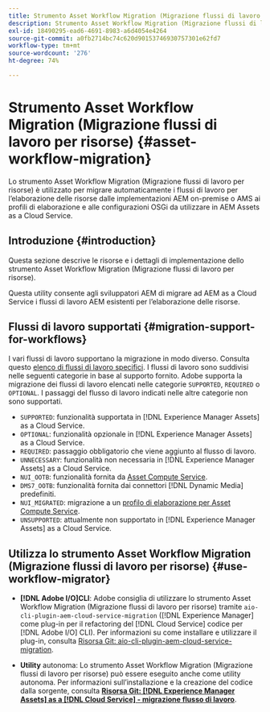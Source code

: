 ```yaml
---
title: Strumento Asset Workflow Migration (Migrazione flussi di lavoro per risorse)
description: Strumento Asset Workflow Migration (Migrazione flussi di lavoro per risorse)
exl-id: 18490295-ead6-4691-8983-a6d4054e4264
source-git-commit: a0fb2714bc74c620d90153746930757301e62fd7
workflow-type: tm+mt
source-wordcount: '276'
ht-degree: 74%

---
```


# Strumento Asset Workflow Migration (Migrazione flussi di lavoro per risorse) {#asset-workflow-migration}

Lo strumento Asset Workflow Migration (Migrazione flussi di lavoro per risorse) è utilizzato per migrare automaticamente i flussi di lavoro per l’elaborazione delle risorse dalle implementazioni AEM on-premise o AMS ai profili di elaborazione e alle configurazioni OSGi da utilizzare in AEM Assets as a Cloud Service.

## Introduzione {#introduction}

Questa sezione descrive le risorse e i dettagli di implementazione dello strumento Asset Workflow Migration (Migrazione flussi di lavoro per risorse).

Questa utility consente agli sviluppatori AEM di migrare ad AEM as a Cloud Service i flussi di lavoro AEM esistenti per l’elaborazione delle risorse.

## Flussi di lavoro supportati {#migration-support-for-workflows}

I vari flussi di lavoro supportano la migrazione in modo diverso. Consulta questo [elenco di flussi di lavoro specifici](https://github.com/adobe/aem-cloud-migration/blob/master/src/main/resources/workflowSteps.properties). I flussi di lavoro sono suddivisi nelle seguenti categorie in base al supporto fornito. Adobe supporta la migrazione dei flussi di lavoro elencati nelle categorie `SUPPORTED`, `REQUIRED` o `OPTIONAL`. I passaggi del flusso di lavoro indicati nelle altre categorie non sono supportati.

* `SUPPORTED`: funzionalità supportata in [!DNL Experience Manager Assets] as a Cloud Service.
* `OPTIONAL`: funzionalità opzionale in [!DNL Experience Manager Assets] as a Cloud Service.
* `REQUIRED`: passaggio obbligatorio che viene aggiunto al flusso di lavoro.
* `UNNECESSARY`: funzionalità non necessaria in [!DNL Experience Manager Assets] as a Cloud Service.
* `NUI_OOTB`: funzionalità fornita da [Asset Compute Service](/help/assets/asset-microservices-configure-and-use.md).
* `DMS7_OOTB`: funzionalità fornita dai connettori [!DNL Dynamic Media] predefiniti.
* `NUI_MIGRATED`: migrazione a un [profilo di elaborazione per Asset Compute Service](/help/assets/asset-microservices-configure-and-use.md).
* `UNSUPPORTED`: attualmente non supportato in [!DNL Experience Manager Assets] as a Cloud Service.

## Utilizza lo strumento Asset Workflow Migration (Migrazione flussi di lavoro per risorse) {#use-workflow-migrator}

* **[!DNL Adobe I/O]CLI**: Adobe consiglia di utilizzare lo strumento Asset Workflow Migration (Migrazione flussi di lavoro per risorse) tramite  `aio-cli-plugin-aem-cloud-service-migration` ([!DNL Experience Manager] come plug-in per il refactoring del  [!DNL Cloud Service] codice per  [!DNL Adobe I/O] CLI). Per informazioni su come installare e utilizzare il plug-in, consulta [Risorsa Git: aio-cli-plugin-aem-cloud-service-migration](https://github.com/adobe/aio-cli-plugin-aem-cloud-service-migration#introduction).

* **Utility** autonoma: Lo strumento Asset Workflow Migration (Migrazione flussi di lavoro per risorse) può essere eseguito anche come utility autonoma. Per informazioni sull’installazione e la creazione del codice dalla sorgente, consulta **[Risorsa Git: [!DNL Experience Manager Assets] as a [!DNL Cloud Service] - migrazione flusso di lavoro](https://github.com/adobe/aem-cloud-migration)**.
